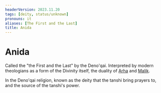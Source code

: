 ```yaml
---
headerVersion: 2023.11.20
tags: [deity, status/unknown]
pronouns: it
aliases: [The First and the Last]
title: Anida
---
```

# Anida

Called the "the First and the Last" by the Deno'qai. Interpreted by modern theologians as a form of the Divinity itself, the duality of [Arha](<./arha.md>) and [Malik](<./malik.md>). 

In the Deno'qai religion, known as the deity that the tanshi bring prayers to, and the source of the tanshi's power. 